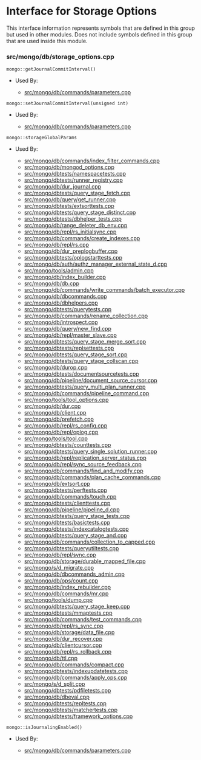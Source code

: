 
# Interface for Storage Options
This interface information represents symbols that are defined in this group but used in other modules.  Does not include symbols defined in this group that are used inside this module.

### src/mongo/db/storage\_options.cpp

<div></div>

    mongo::getJournalCommitInterval()

- Used By:

    - [src/mongo/db/commands/parameters.cpp](../../../../queries/database\_commands)

<div></div>

    mongo::setJournalCommitInterval(unsigned int)

- Used By:

    - [src/mongo/db/commands/parameters.cpp](../../../../queries/database\_commands)

<div></div>

    mongo::storageGlobalParams

- Used By:

    - [src/mongo/db/commands/index\_filter\_commands.cpp](../../../../queries/database\_commands)
    - [src/mongo/db/mongod\_options.cpp](../../../../process\_management/mongos\_and\_mongod\_mains)
    - [src/mongo/dbtests/namespacetests.cpp](../../../../tests/unit\_tests)
    - [src/mongo/dbtests/runner\_registry.cpp](../../../../tests/unit\_tests)
    - [src/mongo/db/dur\_journal.cpp](../../../../storage/journaling)
    - [src/mongo/dbtests/query\_stage\_fetch.cpp](../../../../tests/unit\_tests)
    - [src/mongo/db/query/get\_runner.cpp](../../../../queries/core\_query\_system)
    - [src/mongo/dbtests/extsorttests.cpp](../../../../tests/unit\_tests)
    - [src/mongo/dbtests/query\_stage\_distinct.cpp](../../../../queries/core\_query\_system)
    - [src/mongo/dbtests/dbhelper\_tests.cpp](../../../../tests/unit\_tests)
    - [src/mongo/db/range\_deleter\_db\_env.cpp](../../../../sharding/sharding\_uncategorized)
    - [src/mongo/db/repl/rs\_initialsync.cpp](../../../../replication/replication)
    - [src/mongo/db/commands/create\_indexes.cpp](../../../../queries/database\_commands)
    - [src/mongo/db/repl/rs.cpp](../../../../replication/replication)
    - [src/mongo/db/dur\_preplogbuffer.cpp](../../../../storage/journaling)
    - [src/mongo/dbtests/oplogstarttests.cpp](../../../../tests/unit\_tests)
    - [src/mongo/db/auth/authz\_manager\_external\_state\_d.cpp](../../../../security/authorization)
    - [src/mongo/tools/admin.cpp](../../../../tools/tools)
    - [src/mongo/db/index\_builder.cpp](../../../../queries/indexing)
    - [src/mongo/db/db.cpp](../../../../process\_management/mongos\_and\_mongod\_mains)
    - [src/mongo/db/commands/write\_commands/batch\_executor.cpp](../../../../network/write\_commands)
    - [src/mongo/db/dbcommands.cpp](../../../../queries/database\_commands)
    - [src/mongo/db/dbhelpers.cpp](../../../../queries/client\_and\_operation\_tracking)
    - [src/mongo/dbtests/querytests.cpp](../../../../tests/unit\_tests)
    - [src/mongo/db/commands/rename\_collection.cpp](../../../../queries/database\_commands)
    - [src/mongo/db/introspect.cpp](../../../../queries/client\_and\_operation\_tracking)
    - [src/mongo/db/query/new\_find.cpp](../../../../queries/core\_query\_system)
    - [src/mongo/db/repl/master\_slave.cpp](../../../../replication/replication)
    - [src/mongo/dbtests/query\_stage\_merge\_sort.cpp](../../../../tests/unit\_tests)
    - [src/mongo/dbtests/replsettests.cpp](../../../../tests/unit\_tests)
    - [src/mongo/dbtests/query\_stage\_sort.cpp](../../../../tests/unit\_tests)
    - [src/mongo/dbtests/query\_stage\_collscan.cpp](../../../../tests/unit\_tests)
    - [src/mongo/db/durop.cpp](../../../../storage/journaling)
    - [src/mongo/dbtests/documentsourcetests.cpp](../../../../tests/unit\_tests)
    - [src/mongo/db/pipeline/document\_source\_cursor.cpp](../../../../queries/aggregation\_framework)
    - [src/mongo/dbtests/query\_multi\_plan\_runner.cpp](../../../../tests/unit\_tests)
    - [src/mongo/db/commands/pipeline\_command.cpp](../../../../queries/aggregation\_framework)
    - [src/mongo/tools/tool\_options.cpp](../../../../tools/tools)
    - [src/mongo/db/dur.cpp](../../../../storage/journaling)
    - [src/mongo/db/client.cpp](../../../../queries/client\_and\_operation\_tracking)
    - [src/mongo/db/prefetch.cpp](../../../../storage/page\_fault\_utilities)
    - [src/mongo/db/repl/rs\_config.cpp](../../../../replication/replication)
    - [src/mongo/db/repl/oplog.cpp](../../../../replication/replication)
    - [src/mongo/tools/tool.cpp](../../../../tools/tools)
    - [src/mongo/dbtests/counttests.cpp](../../../../tests/unit\_tests)
    - [src/mongo/dbtests/query\_single\_solution\_runner.cpp](../../../../tests/unit\_tests)
    - [src/mongo/db/repl/replication\_server\_status.cpp](../../../../replication/replication)
    - [src/mongo/db/repl/sync\_source\_feedback.cpp](../../../../replication/replication)
    - [src/mongo/db/commands/find\_and\_modify.cpp](../../../../queries/database\_commands)
    - [src/mongo/db/commands/plan\_cache\_commands.cpp](../../../../queries/database\_commands)
    - [src/mongo/db/extsort.cpp](../../../../queries/aggregation\_framework)
    - [src/mongo/dbtests/perftests.cpp](../../../../tests/unit\_tests)
    - [src/mongo/db/commands/touch.cpp](../../../../queries/database\_commands)
    - [src/mongo/dbtests/clienttests.cpp](../../../../tests/unit\_tests)
    - [src/mongo/db/pipeline/pipeline\_d.cpp](../../../../queries/aggregation\_framework)
    - [src/mongo/dbtests/query\_stage\_tests.cpp](../../../../tests/unit\_tests)
    - [src/mongo/dbtests/basictests.cpp](../../../../tests/unit\_tests)
    - [src/mongo/dbtests/indexcatalogtests.cpp](../../../../tests/unit\_tests)
    - [src/mongo/dbtests/query\_stage\_and.cpp](../../../../tests/unit\_tests)
    - [src/mongo/db/commands/collection\_to\_capped.cpp](../../../../queries/database\_commands)
    - [src/mongo/dbtests/queryutiltests.cpp](../../../../tests/unit\_tests)
    - [src/mongo/db/repl/sync.cpp](../../../../replication/replication)
    - [src/mongo/db/storage/durable\_mapped\_file.cpp](../../../../storage/journaling)
    - [src/mongo/s/d\_migrate.cpp](../../../../sharding/mongod\_commands)
    - [src/mongo/db/dbcommands\_admin.cpp](../../../../queries/database\_commands)
    - [src/mongo/db/ops/count.cpp](../../../../queries/core\_query\_system)
    - [src/mongo/db/index\_rebuilder.cpp](../../../../queries/indexing)
    - [src/mongo/db/commands/mr.cpp](../../../../queries/database\_commands)
    - [src/mongo/tools/dump.cpp](../../../../tools/tools)
    - [src/mongo/dbtests/query\_stage\_keep.cpp](../../../../queries/core\_query\_system)
    - [src/mongo/dbtests/mmaptests.cpp](../../../../tests/unit\_tests)
    - [src/mongo/db/commands/test\_commands.cpp](../../../../queries/database\_commands)
    - [src/mongo/db/repl/rs\_sync.cpp](../../../../replication/replication)
    - [src/mongo/db/storage/data\_file.cpp](../../../../storage/mmap\_file\_interface)
    - [src/mongo/db/dur\_recover.cpp](../../../../storage/journaling)
    - [src/mongo/db/clientcursor.cpp](../../../../queries/client\_and\_operation\_tracking)
    - [src/mongo/db/repl/rs\_rollback.cpp](../../../../replication/replication)
    - [src/mongo/db/ttl.cpp](../../../../queries/indexing)
    - [src/mongo/db/commands/compact.cpp](../../../../queries/database\_commands)
    - [src/mongo/dbtests/indexupdatetests.cpp](../../../../tests/unit\_tests)
    - [src/mongo/db/commands/apply\_ops.cpp](../../../../queries/database\_commands)
    - [src/mongo/s/d\_split.cpp](../../../../sharding/mongod\_commands)
    - [src/mongo/dbtests/pdfiletests.cpp](../../../../tests/unit\_tests)
    - [src/mongo/db/dbeval.cpp](../../../../queries/database\_commands)
    - [src/mongo/dbtests/repltests.cpp](../../../../tests/unit\_tests)
    - [src/mongo/dbtests/matchertests.cpp](../../../../tests/unit\_tests)
    - [src/mongo/dbtests/framework\_options.cpp](../../../../tests/unit\_tests)

<div></div>

    mongo::isJournalingEnabled()

- Used By:

    - [src/mongo/db/commands/parameters.cpp](../../../../queries/database\_commands)
